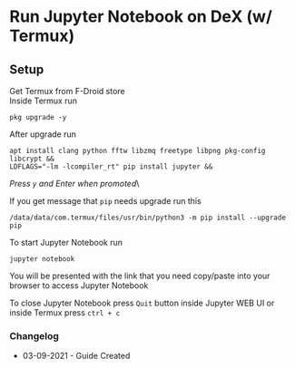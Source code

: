 # Run Jupyter Notebook on DeX (w/ Termux)

## Setup
Get Termux from F-Droid store\
Inside Termux run
```
pkg upgrade -y
```
After upgrade run 
```
apt install clang python fftw libzmq freetype libpng pkg-config libcrypt &&
LDFLAGS="-lm -lcompiler_rt" pip install jupyter &&
```
*Press `y` and Enter when promoted*\

If you get message that `pip` needs upgrade run this 
```
/data/data/com.termux/files/usr/bin/python3 -m pip install --upgrade pip
```
To start Jupyter Notebook run
```
jupyter notebook
```
You will be presented with the link that you need copy/paste into your browser to access Jupyter Notebook

To close Jupyter Notebook press `Quit` button inside Jupyter WEB UI or inside Termux press `ctrl + c`

### Changelog
* 03-09-2021 - Guide Created
